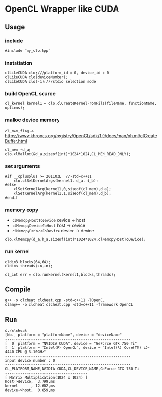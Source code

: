 # OpenCL Wrapper like CUDA

## Usage

### include
```
#include "my_clo.hpp"
```

### instatiation
```
clLikeCUDA clo;///platform_id = 0, device_id = 0
clLikeCUDA clo(deviceNumber);
clLikeCUDA clo(-1);///stdio selection mode
```

### build OpenCL source
```
cl_kernel kernel1 = clo.clCreateKernelFromFile(fileName, functionName, options);
```


### malloc device memory
```cl_mem_flag``` -> https://www.khronos.org/registry/OpenCL/sdk/1.0/docs/man/xhtml/clCreateBuffer.html

```
cl_mem *d_a;
clo.clMalloc(&d_a,sizeof(int)*1024*1024,CL_MEM_READ_ONLY);
```

### set arguments
```
#if __cplusplus >= 201103L  //-std=c++11
    clo.clSetKernelArgs(kernel1, d_a, d_b);
#else
    clSetKernelArg(kernel1,0,sizeof(cl_mem),d_a);
    clSetKernelArg(kernel1,1,sizeof(cl_mem),d_b);
#endif
```

### memory copy
* ```clMemcpyHostToDevice```  device -> host
* ```clMemcpyDeviceToHost```  host -> device
* ```clMemcpyDeivceToDevice```  device -> device

```
clo.clMemcpy(d_a,h_a,sizeof(int)*1024*1024,clMemcpyHostToDevice);
```

### run kernel
```
cldim3 blocks(64,64);
cldim3 threads(16,16);

cl_int err = clo.runkernel(kernel1,blocks,threads);
```



## Compile
```
g++ -o clcheat clcheat.cpp -std=c++11 -lOpenCL
clang++ -o clcheat clcheat.cpp -std=c++11 -framework OpenCL
```
## Run
```
$./clcheat
[No.] platform = "platformName", device = "deviceName"
----------------------------------------------------------
[  0] platform = "NVIDIA CUDA", device = "GeForce GTX 750 Ti"
[  1] platform = "Intel(R) OpenCL", device = "Intel(R) Core(TM) i5-4440 CPU @ 3.10GHz"
----------------------------------------------------------
input device number : 0
----------------------------------------------------------
CL_PLATFORM_NAME,NVIDIA CUDA,CL_DEVICE_NAME,GeForce GTX 750 Ti
--------------------------------------
[ Matrix Multiplication(1024 x 1024) ]
host->device,  3.799,ms
kernel      , 12.602,ms
device->host,  0.859,ms

```
